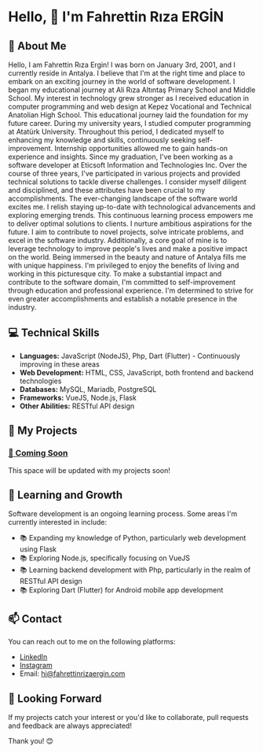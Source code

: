 # Hello, 👋 I'm Fahrettin Rıza ERGİN

## 🚀 About Me

Hello, I am Fahrettin Rıza Ergin! I was born on January 3rd, 2001, and I currently reside in Antalya. I believe that I'm at the right time and place to embark on an exciting journey in the world of software development.
I began my educational journey at Ali Rıza Altıntaş Primary School and Middle School. My interest in technology grew stronger as I received education in computer programming and web design at Kepez Vocational and Technical Anatolian High School. This educational journey laid the foundation for my future career.
During my university years, I studied computer programming at Atatürk University. Throughout this period, I dedicated myself to enhancing my knowledge and skills, continuously seeking self-improvement. Internship opportunities allowed me to gain hands-on experience and insights.
Since my graduation, I've been working as a software developer at Eticsoft Information and Technologies Inc. Over the course of three years, I've participated in various projects and provided technical solutions to tackle diverse challenges. I consider myself diligent and disciplined, and these attributes have been crucial to my accomplishments.
The ever-changing landscape of the software world excites me. I relish staying up-to-date with technological advancements and exploring emerging trends. This continuous learning process empowers me to deliver optimal solutions to clients.
I nurture ambitious aspirations for the future. I aim to contribute to novel projects, solve intricate problems, and excel in the software industry. Additionally, a core goal of mine is to leverage technology to improve people's lives and make a positive impact on the world.
Being immersed in the beauty and nature of Antalya fills me with unique happiness. I'm privileged to enjoy the benefits of living and working in this picturesque city.
To make a substantial impact and contribute to the software domain, I'm committed to self-improvement through education and professional experience. I'm determined to strive for even greater accomplishments and establish a notable presence in the industry.

## 💻 Technical Skills

- **Languages:** JavaScript (NodeJS), Php, Dart (Flutter) - Continuously improving in these areas
- **Web Development:** HTML, CSS, JavaScript, both frontend and backend technologies
- **Databases:** MySQL, Mariadb, PostgreSQL
- **Frameworks:** VueJS, Node.js, Flask
- **Other Abilities:** RESTful API design

## 🌟 My Projects

### [🎉 Coming Soon]()
This space will be updated with my projects soon!

## 🌱 Learning and Growth

Software development is an ongoing learning process. Some areas I'm currently interested in include:

- 📚 Expanding my knowledge of Python, particularly web development using Flask
- 📚 Exploring Node.js, specifically focusing on VueJS
- 📚 Learning backend development with Php, particularly in the realm of RESTful API design
- 📚 Exploring Dart (Flutter) for Android mobile app development

## 📫 Contact

You can reach out to me on the following platforms:

- [LinkedIn](https://www.linkedin.com/in/fahrettin-riza-ergin)
- [Instagram](https://www.instagram.com/fahrettin_riza_ergin/)
- Email: hi@fahrettinrizaergin.com

## 👏 Looking Forward

If my projects catch your interest or you'd like to collaborate, pull requests and feedback are always appreciated!

Thank you! 😊
